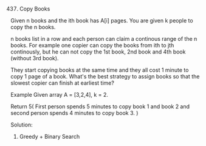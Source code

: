 437. Copy Books

Given n books and the ith book has A[i] pages. You are given k people to copy the n books.

n books list in a row and each person can claim a continous range of the n books. For example one copier can copy the books from ith to jth continously, but he can not copy the 1st book, 2nd book and 4th book (without 3rd book).

They start copying books at the same time and they all cost 1 minute to copy 1 page of a book. What's the best strategy to assign books so that the slowest copier can finish at earliest time?

Example
Given array A = [3,2,4], k = 2.

Return 5( First person spends 5 minutes to copy book 1 and book 2 and second person spends 4 minutes to copy book 3. )

Solution:
1) Greedy + Binary Search